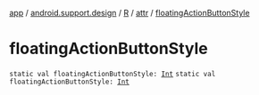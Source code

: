 [app](../../../index.md) / [android.support.design](../../index.md) / [R](../index.md) / [attr](index.md) / [floatingActionButtonStyle](./floating-action-button-style.md)

# floatingActionButtonStyle

`static val floatingActionButtonStyle: `[`Int`](https://kotlinlang.org/api/latest/jvm/stdlib/kotlin/-int/index.html)
`static val floatingActionButtonStyle: `[`Int`](https://kotlinlang.org/api/latest/jvm/stdlib/kotlin/-int/index.html)